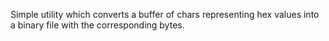 Simple utility which converts a buffer of chars representing hex values into a
binary file with the corresponding bytes.
